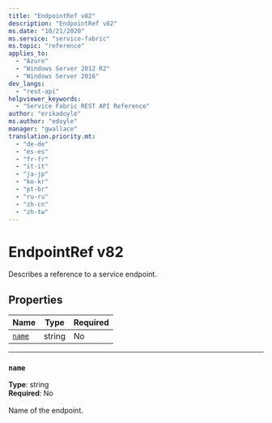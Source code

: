 ```yaml
---
title: "EndpointRef v82"
description: "EndpointRef v82"
ms.date: "10/21/2020"
ms.service: "service-fabric"
ms.topic: "reference"
applies_to: 
  - "Azure"
  - "Windows Server 2012 R2"
  - "Windows Server 2016"
dev_langs: 
  - "rest-api"
helpviewer_keywords: 
  - "Service Fabric REST API Reference"
author: "erikadoyle"
ms.author: "edoyle"
manager: "gwallace"
translation.priority.mt: 
  - "de-de"
  - "es-es"
  - "fr-fr"
  - "it-it"
  - "ja-jp"
  - "ko-kr"
  - "pt-br"
  - "ru-ru"
  - "zh-cn"
  - "zh-tw"
---
```

# EndpointRef v82

Describes a reference to a service endpoint.

## Properties
| Name | Type | Required |
| --- | --- | --- |
| [`name`](#name) | string | No |

____
### `name`
__Type__: string <br/>
__Required__: No<br/>
<br/>
Name of the endpoint.
